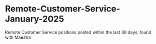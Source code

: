 # Remote-Customer-Service-January-2025
Remote Customer Service positions posted within the last 30 days, found with Maestra
